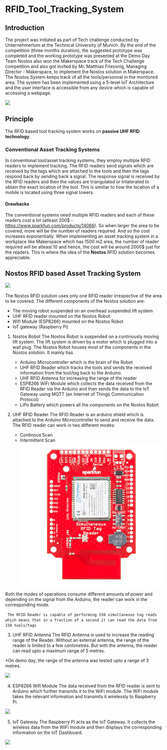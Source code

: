 # RFID_Tool_Tracking_System

## Introduction
The project was initiated as part of Tech challenge conducted by Unternehmertum at the Technical University of Munich. By the end of the competition (three months duration), the suggested prototype was completed and the working prototype was presented at the Demo Day. Team Nostos also won the Makerspace track of the Tech Challenge competition and also got invited by Mr. Matthias Friessnig, Managing Director - Makerspace, to implement the Nostos solution in Makerspace. The Nostos System keeps track of all the tools/personnal in the monitored area. The system has been implemented using a 5-level IoT Architecture and the user interface is accessible from any device which is capable of accessing a webpage.

![](images/teamNostos.jpg)

## Principle

The RFID based tool tracking system works on **passive UHF RFID technology**.

### Conventional Asset Tracking Systems
In conventional tool/asset tracking systems, they employ multiple RFID readers to implement tracking. The RFID readers send signals which are received by the tags which are attached to the tools and then the tags respond back by sending back a signal. The response signal is received by the RFID readers and then the values are triangulated or trilaterated to obtain the exact location of the tool. This is similiar to how the location of a mobile is located using three signal towers.

#### Drawbacks
The conventional systems need multiple RFID readers and each of these readers cost a lot (atleast 200$ - https://www.sparkfun.com/products/14066). So when larger the area to be covered, more will be the number of readers required. And so the cost increases exponentially. When implementing an asset tracking system in a workplace like Makerspace which has 1500 m2 area, the number of reader required will be atleast 10 and hence, the cost will be around 2000$ just for the readers. This is where the idea of the **Nostos** RFID solution becomes appreciable.

## Nostos RFID based Asset Tracking System
![](image/.jpg)

The Nostos RFID solution uses only one RFID reader irrespective of the area to be covered. The different components of the Nostos solution are:
- The moving robot suspended on an overhead suspended lift system
- UHF RFID reader mounted on the Nostos Robot
- Wifi Module (ESP8266) mounted on the Nostos Robot
- IoT gateway (Raspberry Pi)

1. Nostos Robot
  The Nostos Robot is suspended on a continously moving lift system. The lift system is driven by a motor which is plugged into a wall plug. The Nostos Robot houses most of the components in the Nostos solution. It mainly has
    - Arduino Microcontroller which is the brain of the Robot
    - UHF RFID Reader which tracks the tools and sends the received information from the tool/tag back to the Arduino.
    - UHF RFID Antenna for increasing the range of the reader
    - ESP8266 WiFi Module which collects the data received from the RFID Reader via the Arduino and then sends the data to the IoT Gateway using MQTT (an Internet of Things Communication Protocol)
    - LiPo Battery which powers all the components on the Nostos Robot

2. UHF RFID Reader
  The RFID Reader is an arduino shield which is attached to the Arduino Microcontroller to send and receive the data. The RFID reader can work in two different modes:
    - Continous Scan
    - Intermittent Scan
  ![](images/Reader.jpg)

  Both the modes of operations consume different amounts of power and depending on the signal from the Arduino, the reader can work in the corresponding mode.

  ``` The RFID Reader is capable of performing 150 simultaneous tag reads which means that in a fraction of a second it can read the data from 150 tools/tags```

3. UHF RFID Antenna
  The RFID Antenna is used to increase the reading range of the Reader. Without an external antenna, the range of the reader is limited to a few centimetres. But with the antenna, the reader can read upto a maximum range of 5 metres.

  *On demo day, the range of the antenna was tested upto a range of 3 metres.

  ![](images/Antenna.jpg)


4. ESP8266 Wifi Module
  The data received from the RFID reader is sent to Arduino which further transmits it to the WiFi module. The WiFi module takes the relevant information and transmits it wirelessly to Raspberry Pi.

  ![](images/ESP8266.jpg)

5. IoT Gateway
  The Raspberry Pi acts as the IoT Gateway. It collects the wireless data from the WiFi module and then displays the corresponding information on the IoT Dashboard.

  ![](images/RPi.jpg)

 
